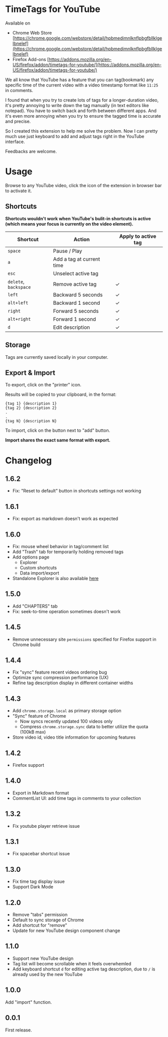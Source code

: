 # TimeTags for YouTube

Available on

- Chrome Web Store [https://chrome.google.com/webstore/detail/hpbmedimnlknflpbgfbllklgelbnelef](https://chrome.google.com/webstore/detail/hpbmedimnlknflpbgfbllklgelbnelef)
- Firefox Add-ons [https://addons.mozilla.org/en-US/firefox/addon/timetags-for-youtube/](https://addons.mozilla.org/en-US/firefox/addon/timetags-for-youtube/)


We all know that YouTube has a feature that you can tag(bookmark) any specific time of the current video with a video timestamp format like `11:25` in comments.

I found that when you try to create lots of tags for a longer-duration video, it's pretty annoying to write down the tag manually (in text editors like notepad). You have to switch back and forth between different apps. And it's even more annoying when you try to ensure the tagged time is accurate and precise.

So I created this extension to help me solve the problem. Now I can pretty much use just keyboard to add and adjust tags right in the YouTube interface.

Feedbacks are welcome.


# Usage

Browse to any YouTube video, click the icon of the extension in browser bar to activate it.

## Shortcuts

**Shortcuts wouldn't work when YouTube's bulit-in shortcuts is active (which means your focus is currently on the video element).**

| Shortcut              | Action                    | Apply to active tag |
|-----------------------|---------------------------|---------------------|
| `space`               | Pause / Play              |                     |
| `a`                   | Add a tag at current time |                     |
| `esc`                 | Unselect active tag       |                     |
| `delete`, `backspace` | Remove active tag         | ✓                   |
| `left`                | Backward 5 seconds        | ✓                   |
| `alt+left`            | Backward 1 second         | ✓                   |
| `right`               | Forward 5 seconds         | ✓                   |
| `alt+right`           | Forward 1 second          | ✓                   |
| `d`                   | Edit description          | ✓                   |


## Storage

Tags are currently saved locally in your computer.

## Export & Import

To export, click on the "printer" icon.

Results will be copied to your clipboard, in the format:

```
{tag 1} {description 1}
{tag 2} {description 2}
.
.
{tag N} {description N}
```

To import, click on the button next to "add" button.

**Import shares the exact same format with export.**


# Changelog

## 1.6.2

- Fix: "Reset to default" button in shortcuts settings not working

## 1.6.1

- Fix: export as markdown doesn't work as expected

## 1.6.0

- Fix: mouse wheel behavior in tag/comment list
- Add "Trash" tab for temporarily holding removed tags
- Add options page
  - Explorer
  - Custom shortcuts
  - Data import/export
- Standalone Explorer is also available [here](https://cloud.pymaster.tw/yt-timetag-explorer/)

## 1.5.0

- Add "CHAPTERS" tab
- Fix: seek-to-time operation sometimes doesn't work

## 1.4.5

- Remove unnecessary site `permissions` specified for Firefox support in Chrome build

## 1.4.4

- Fix "sync" feature recent videos ordering bug
- Optimize sync compression performance (UX)
- Refine tag description display in different container widths

## 1.4.3

- Add `chrome.storage.local` as primary storage option
- "Sync" feature of Chrome
  - Now syncs recently updated 100 videos only
  - Compress `chrome.storage.sync` data to better utilize the quota (100kB max)
- Store video id, video title information for upcoming features

## 1.4.2

- Firefox support

## 1.4.0

- Export in Markdown format
- CommentList UI: add time tags in comments to your collection

## 1.3.2

- Fix youtube player retrieve issue

## 1.3.1

- Fix spacebar shortcut issue

## 1.3.0

- Fix time tag display issue
- Support Dark Mode

## 1.2.0

- Remove "tabs" permission
- Default to sync storage of Chrome
- Add shortcut for "remove"
- Update for new YouTube design component change

## 1.1.0

- Support new YouTube design
- Tag list will become scrollable when it feels overwhemled
- Add keyboard shortcut `d` for editing active tag description, due to `/` is already used by the new YouTube

## 1.0.0
Add "import" function.

## 0.0.1
First release.
